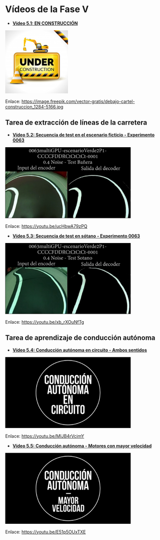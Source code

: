 # Vídeos de la Fase V

- [**Vídeo 5.1: EN CONSTRUCCIÓN**][video1]

<a title="Vídeo 5.1: EN CONSTRUCCIÓN" href="https://image.freepik.com/vector-gratis/debajo-cartel-construccion_1284-5166.jpg" target="_blank"><img src="img/construccion.jpg" alt="drawing" width="200"/></a>

Enlace: https://image.freepik.com/vector-gratis/debajo-cartel-construccion_1284-5166.jpg

## Tarea de extracción de líneas de la carretera

- [**Vídeo 5.2: Secuencia de test en el escenario ficticio - Experimento 0063**][video2]

<a title="Vídeo 5.2: Secuencia de test en el escenario ficticio - Experimento 0063" href="https://youtu.be/ucHbwA79zPQ" target="_blank"><img src="img/testEscenario0063.png" alt="drawing" width="400"/></a>

Enlace: https://youtu.be/ucHbwA79zPQ

- [**Vídeo 5.3: Secuencia de test en sótano - Experimento 0063**][video3]

<a title="Vídeo 5.3: Secuencia de test en sótano - Experimento 0063" href="https://youtu.be/xb_rXOuNfTg" target="_blank"><img src="img/testSotano0063.png" alt="drawing" width="400"/></a>

Enlace: https://youtu.be/xb_rXOuNfTg

## Tarea de aprendizaje de conducción autónoma

- [**Vídeo 5.4: Conducción autónoma en circuito - Ambos sentidos**][video4]

<a title="Vídeo 5.4: Conducción autónoma en circuito - Ambos sentidos" href="https://youtu.be/MIJB4rVcimY" target="_blank"><img src="img/ConduccionAutonoma.png" alt="drawing" width="400"/></a>

Enlace: https://youtu.be/MIJB4rVcimY

- [**Vídeo 5.5: Conducción autónoma - Motores con mayor velocidad**][video5]

<a title="Vídeo 5.5: Conducción autónoma - Motores con mayor velocidad" href="https://youtu.be/E51p5OUxTXE" target="_blank"><img src="img/ConduccionAutonomaMayorVelocidad.png" alt="drawing" width="400"/></a>

Enlace: https://youtu.be/E51p5OUxTXE

[video1]: https://image.freepik.com/vector-gratis/debajo-cartel-construccion_1284-5166.jpg
[video2]: https://youtu.be/ucHbwA79zPQ
[video3]: https://youtu.be/xb_rXOuNfTg
[video4]: https://youtu.be/MIJB4rVcimY
[video5]: https://youtu.be/E51p5OUxTXE